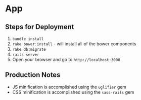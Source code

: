 # App

## Steps for Deployment

1. `bundle install`
2. `rake bower:install` - will install all of the bower components
3. `rake db:migrate`
4. `rails server`
5. Open your browser and go to `http://localhost:3000`


## Production Notes

* JS minification is accomplished using the `uglifier` gem
* CSS minification is accomplished using the `sass-rails` gem
